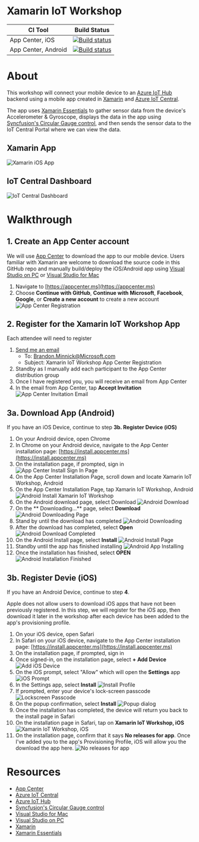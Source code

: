 # Xamarin IoT Workshop

|CI Tool                    |Build Status|
|---------------------------|---| 
| App Center, iOS | [![Build status](https://build.appcenter.ms/v0.1/apps/186c8afc-b757-4b79-aca3-3fe0711b7f64/branches/master/badge)](https://appcenter.ms) |
| App Center, Android | [![Build status](https://build.appcenter.ms/v0.1/apps/e149e8f1-80de-4084-953b-83a482e5abd8/branches/master/badge)](https://appcenter.ms) |

# About

This workshop will connect your mobile device to an [Azure IoT Hub](https://azure.microsoft.com/services/iot-hub/?WT.mc_id=XamarinIoTWorkshop-github-bramin) backend using a mobile app created in [Xamarin](https://visualstudio.microsoft.com/xamarin/?WT.mc_id=XamarinIoTWorkshop-github-bramin) and [Azure IoT Central](https://azure.microsoft.com/services/iot-central/?WT.mc_id=XamarinIoTWorkshop-github-bramin).

The app uses [Xamarin Essentials](https://docs.microsoft.com/xamarin/essentials/) to gather sensor data from the device's Accelerometer & Gyroscope, displays the data in the app using [Syncfusion's Circular Gauge control](https://www.syncfusion.com/products/xamarin/circular-gauge), and then sends the sensor data to the IoT Central Portal where we can view the data.

## Xamarin App
![Xamarin iOS App](https://user-images.githubusercontent.com/13558917/42401809-41173f26-812c-11e8-98f4-4703ccc062c3.gif)

## IoT Central Dashboard

![IoT Central Dashboard](https://user-images.githubusercontent.com/13558917/42401851-6ceeae54-812c-11e8-9296-b3ddbf5e8249.png)

# Walkthrough

## 1. Create an App Center account

We will use [App Center](https://appcenter.ms/?WT.mc_id=XamarinIoTWorkshop-github-bramin) to download the app to our mobile device. Users familiar with Xamarin are welcome to download the source code in this GitHub repo and manually build/deploy the iOS/Android app using [Visual Studio on PC](https://visualstudio.microsoft.com/vs/?WT.mc_id=XamarinIoTWorkshop-github-bramin) or [Visual Studio for Mac](https://visualstudio.microsoft.com/vs/mac/?WT.mc_id=XamarinIoTWorkshop-github-bramin)

1. Navigate to [https://appcenter.ms](https://appcenter.ms)
2. Choose **Continue with GitHub**, **Continue with Microsoft**, **Facebook**, **Google**, or **Create a new account** to create a new account
![App Center Registration](https://user-images.githubusercontent.com/13558917/42402275-94801690-812e-11e8-8000-655b7f2f7ae7.png)

## 2. Register for the Xamarin IoT Workshop App
Each attendee will need to register
1. [Send me an email](mailto:brandon.minnick@microsoft.com?subject=Xamarin%20IoT%20Workshop%20App%20Center%20Registration)
    - To: Brandon.Minnick@Microsoft.com
    - Subject: Xamarin IoT Workshop App Center Registration
2. Standby as I manually add each participant to the App Center distribution group
3. Once I have registered you, you will receive an email from App Center
4. In the email from App Center, tap **Accept Invitation**
![App Center Invitation Email](https://user-images.githubusercontent.com/13558917/42404139-957c6f64-813b-11e8-8460-bf8ba956b7bc.png)

## 3a. Download App (Android)

If you have an iOS Device, continue to step **3b. Register Device (iOS)**

1. On your Android device, open Chrome
2. In Chrome on your Android device, navigate to the App Center installation page: [https://install.appcenter.ms](https://install.appcenter.ms)
3. On the installation page, if prompted, sign in
![App Center Install Sign In Page](https://user-images.githubusercontent.com/13558917/42402802-ec844b24-8131-11e8-8f5a-affb75895f0b.png)
4. On the App Center Installation Page, scroll down and locate Xamarin IoT Workshop, Android
5. On the App Center Installation Page, tap Xamarin IoT Workshop, Android
![Android Install Xamarin IoT Workshop](https://user-images.githubusercontent.com/13558917/42402804-ecb23b88-8131-11e8-8e06-ced1bb30c6d6.png)
6. On the Android download page, select Download
![Android Download](https://user-images.githubusercontent.com/13558917/42402790-dcba12c8-8131-11e8-9b94-2c83dcf5751c.png)
7. On the ** Downloading...** page, select **Download**
![Android Downloading Page](https://user-images.githubusercontent.com/13558917/42402791-dcd78cd6-8131-11e8-99b3-c45a15da4846.png)
8. Stand by until the download has completed
![Android Downloading](https://user-images.githubusercontent.com/13558917/42402792-dcf56ec2-8131-11e8-9906-31d689f6a5c2.png)
9. After the download has completed, select **Open**
![Android Download Completed](https://user-images.githubusercontent.com/13558917/42402808-ed20e876-8131-11e8-9527-e8539cfe4e75.png)
10. On the Android Install page, select **Install**
![Android Install Page](https://user-images.githubusercontent.com/13558917/42402809-ed3a9ab4-8131-11e8-82f5-e3c41db7b03c.png)
11. Standby until the app has finished installing
![Android App Installing](https://user-images.githubusercontent.com/13558917/42402810-ed5b219e-8131-11e8-845f-e172c40d28de.png)
12. Once the installation has finished, select **OPEN** 
![Android Installation Finished](https://user-images.githubusercontent.com/13558917/42402811-ed7e4f84-8131-11e8-95f4-e77d67888754.png)

## 3b. Register Devie (iOS)

If you have an Android Device, continue to step **4**.

Apple does not allow users to download iOS apps that have not been previously registered. In this step, we will register for the iOS app, then download it later in the workshop after each device has been added to the app's provisioning profile.

1. On your iOS device, open Safari
2. In Safari on your iOS device, navigate to the App Center installation page: [https://install.appcenter.ms](https://install.appcenter.ms)
3. On the installation page, if prompted, sign in
4. Once signed-in, on the installation page, select **+ Add Device**
![Add iOS Device](https://user-images.githubusercontent.com/13558917/42399795-0cbd3152-8124-11e8-857a-d7db238acc17.PNG)
5. On the iOS prompt, select "Allow" which will open the **Settings** app
![iOS Prompt](https://user-images.githubusercontent.com/13558917/42399794-0c95e9ee-8124-11e8-88bf-aaa2634ffe77.PNG)
6. In the Settings app, select **Install**
![Install Profile](https://user-images.githubusercontent.com/13558917/42399793-0c7ae32e-8124-11e8-87f1-3c12d29cfd5f.PNG)
7. If prompted, enter your device's lock-screen passcode
![Lockscreen Passcode](https://user-images.githubusercontent.com/13558917/42399791-0c63d6c0-8124-11e8-87d7-ecf964c5b955.PNG)
8. On the popup confirmation, select **Install**
![Popup dialog](https://user-images.githubusercontent.com/13558917/42399790-0c33a5fe-8124-11e8-8da9-912b31aa7007.PNG)
9. Once the installation has completed, the device will return you back to the install page in Safari
10. On the installation page in Safari, tap on **Xamarin IoT Workshop, iOS**
![Xamarin IoT Workshop, iOS](https://user-images.githubusercontent.com/13558917/42399787-0bf6669e-8124-11e8-9e1c-fe9dcc7c01d5.PNG)
11. On the installation page, confirm that it says **No releases for app**. Once I've added you to the app's Provisioning Profile, iOS will allow you the download the app here.
![No releases for app](https://user-images.githubusercontent.com/13558917/42399786-0bd82986-8124-11e8-8320-66384fbfb5a5.PNG)



# Resources
- [App Center](https://appcenter.ms)
- [Azure IoT Central](https://azure.microsoft.com/services/iot-central/?WT.mc_id=XamarinIoTWorkshop-github-bramin)
- [Azure IoT Hub](https://azure.microsoft.com/services/iot-hub/?WT.mc_id=XamarinIoTWorkshop-github-bramin)
- [Syncfusion's Circular Gauge control](https://www.syncfusion.com/products/xamarin/circular-gauge)
- [Visual Studio for Mac](https://visualstudio.microsoft.com/vs/mac/?WT.mc_id=XamarinIoTWorkshop-github-bramin)
- [Visual Studio on PC](https://visualstudio.microsoft.com/vs/?WT.mc_id=XamarinIoTWorkshop-github-bramin)
- [Xamarin](https://visualstudio.microsoft.com/xamarin/?WT.mc_id=XamarinIoTWorkshop-github-bramin)
- [Xamarin Essentials](https://docs.microsoft.com/xamarin/essentials/)
